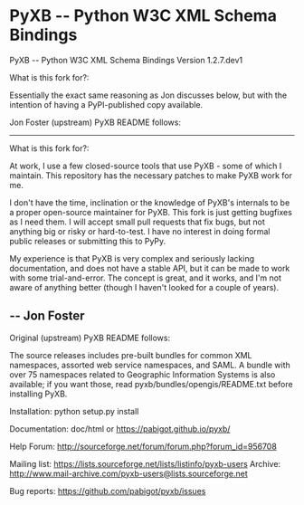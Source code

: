 # PyXB -- Python W3C XML Schema Bindings

PyXB -- Python W3C XML Schema Bindings
Version 1.2.7.dev1

What is this fork for?:

Essentially the exact same reasoning as Jon discusses below, but with the intention of having a PyPI-published copy available.

Jon Foster (upstream) PyXB README follows:

---

What is this fork for?:

At work, I use a few closed-source tools that use PyXB - some of which I maintain. This repository has the necessary patches to make PyXB work for me.

I don't have the time, inclination or the knowledge of PyXB's internals to be a proper open-source maintainer for PyXB. This fork is just getting bugfixes as I need them. I will accept small pull requests that fix bugs, but not anything big or risky or hard-to-test. I have no interest in doing formal public releases or submitting this to PyPy.

My experience is that PyXB is very complex and seriously lacking documentation, and does not have a stable API, but it can be made to work with some trial-and-error. The concept is great, and it works, and I'm not aware of anything better (though I haven't looked for a couple of years).

## -- Jon Foster

Original (upstream) PyXB README follows:

The source releases includes pre-built bundles for common XML namespaces,
assorted web service namespaces, and SAML. A bundle with over 75 namespaces
related to Geographic Information Systems is also available; if you want
those, read pyxb/bundles/opengis/README.txt before installing PyXB.

Installation: python setup.py install

Documentation: doc/html or https://pabigot.github.io/pyxb/

Help Forum: http://sourceforge.net/forum/forum.php?forum_id=956708

Mailing list: https://lists.sourceforge.net/lists/listinfo/pyxb-users
Archive: http://www.mail-archive.com/pyxb-users@lists.sourceforge.net

Bug reports: https://github.com/pabigot/pyxb/issues
